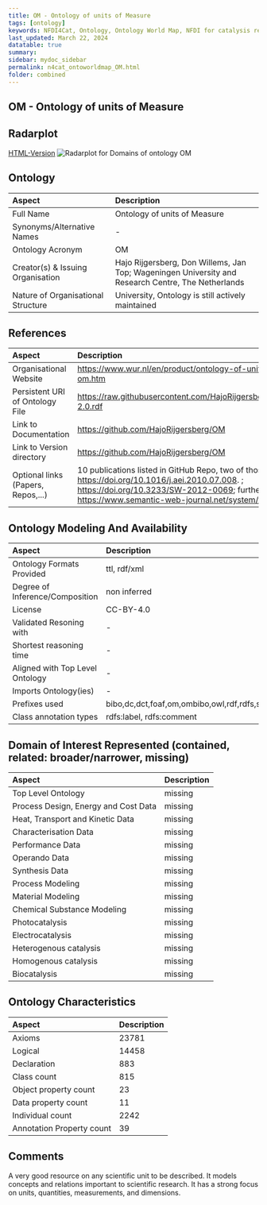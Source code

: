 ```yaml
---
title: OM - Ontology of units of Measure
tags: [ontology]
keywords: NFDI4Cat, Ontology, Ontology World Map, NFDI for catalysis related research, semantic web
last_updated: March 22, 2024
datatable: true
summary:
sidebar: mydoc_sidebar
permalink: n4cat_ontoworldmap_OM.html
folder: combined
---
```

## OM - Ontology of units of Measure


 ## Radarplot 

 [HTML-Version](../radarplots/Radarplot_OM.html) ![Radarplot for Domains of ontology OM](../radarplots/Radarplot_OM.svg) 
## Ontology

|Aspect |Description| 
 |:---|:---|
| Full Name | Ontology of units of Measure |
| Synonyms/Alternative Names | - |
| Ontology Acronym | OM |
| Creator(s) & Issuing Organisation | Hajo Rijgersberg, Don Willems, Jan Top; Wageningen University and Research Centre, The Netherlands |
| Nature of Organisational Structure | University, Ontology is still actively maintained |

## References

|Aspect |Description| 
 |:---|:---|
| Organisational Website | https://www.wur.nl/en/product/ontology-of-units-of-measure-om.htm |
| Persistent URI of Ontology File | https://raw.githubusercontent.com/HajoRijgersberg/OM/master/om-2.0.rdf |
| Link to Documentation | https://github.com/HajoRijgersberg/OM |
| Link to Version directory | https://github.com/HajoRijgersberg/OM |
| Optional links (Papers, Repos,...) | 10 publications listed in GitHub Repo, two of those are: https://doi.org/10.1016/j.aei.2010.07.008. ; https://doi.org/10.3233/SW-2012-0069; further interesting read: https://www.semantic-web-journal.net/system/files/swj1825.pdf |

## Ontology Modeling And Availability

|Aspect |Description| 
 |:---|:---|
| Ontology Formats Provided | ttl, rdf/xml |
| Degree of Inference/Composition | non inferred |
| License | CC-BY-4.0 |
| Validated Resoning with | - |
| Shortest reasoning time | - |
| Aligned with Top Level Ontology | - |
| Imports Ontology(ies) | - |
| Prefixes used | bibo,dc,dct,foaf,om,ombibo,owl,rdf,rdfs,skos,wv,xml,xsd |
| Class annotation types | rdfs:label, rdfs:comment |

## Domain of Interest Represented (contained, related: broader/narrower, missing)

|Aspect |Description| 
 |:---|:---|
| Top Level Ontology | missing |
| Process Design, Energy and Cost Data | missing |
| Heat, Transport and Kinetic Data | missing |
| Characterisation Data | missing |
| Performance Data | missing |
| Operando Data | missing |
| Synthesis Data | missing |
| Process Modeling | missing |
| Material Modeling | missing |
| Chemical Substance Modeling | missing |
| Photocatalysis | missing |
| Electrocatalysis | missing |
| Heterogenous catalysis | missing |
| Homogenous catalysis | missing |
| Biocatalysis | missing |

## Ontology Characteristics

|Aspect |Description| 
 |:---|:---|
| Axioms | 23781 |
| Logical | 14458 |
| Declaration | 883 |
| Class count | 815 |
| Object property count | 23 |
| Data property count | 11 |
| Individual count | 2242 |
| Annotation Property count | 39 |

## Comments

A very good resource on any scientific unit to be described. It models concepts and relations important to scientific research. It has a strong focus on units, quantities, measurements, and dimensions.
